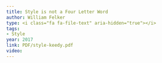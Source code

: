 ```yaml
---
title: Style is not a Four Letter Word
author: William Felker
type: <i class="fa fa-file-text" aria-hidden="true"></i>
tags:
- Style
year: 2017
link: PDF/style-keedy.pdf
video:
---
```

